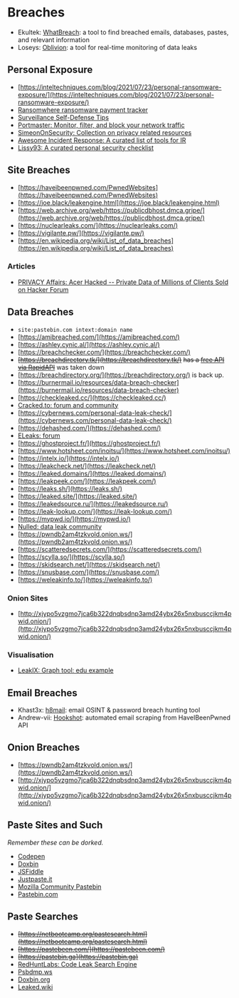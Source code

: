 # Breaches
* Ekultek: [WhatBreach](https://github.com/Ekultek/WhatBreach): a tool to find breached emails, databases, pastes, and relevant information
* Loseys: [Oblivion](https://github.com/loseys/Oblivion): a tool for real-time monitoring of data leaks
## Personal Exposure
* [https://inteltechniques.com/blog/2021/07/23/personal-ransomware-exposure/](https://inteltechniques.com/blog/2021/07/23/personal-ransomware-exposure/)
* [Ransomwhere ransomware payment tracker](https://ransomwhe.re/)
* [Surveillance Self-Defense Tips](https://ssd.eff.org/)
* [Portmaster: Monitor, filter, and block your network traffic](https://safing.io/portmaster/)
* [SimeonOnSecurity: Collection on privacy related resources](https://simeononsecurity.ch/recommendations/privacy/)
* [Awesome Incident Response: A curated list of tools for IR](https://github.com/meirwah/awesome-incident-response)
* [Lissy93: A curated personal security checklist](https://github.com/Lissy93/personal-security-checklist)
## Site Breaches
* [https://haveibeenpwned.com/PwnedWebsites](https://haveibeenpwned.com/PwnedWebsites)
* [https://joe.black/leakengine.html](https://joe.black/leakengine.html)
* [https://web.archive.org/web/https://publicdbhost.dmca.gripe/](https://web.archive.org/web/https://publicdbhost.dmca.gripe/)
* [https://nuclearleaks.com/](https://nuclearleaks.com/)
* [https://vigilante.pw/](https://vigilante.pw/)
* [https://en.wikipedia.org/wiki/List_of_data_breaches](https://en.wikipedia.org/wiki/List_of_data_breaches)
### Articles
* [PRIVACY Affairs: Acer Hacked -- Private Data of Millions of Clients Sold on Hacker Forum](https://www.privacyaffairs.com/acer-data-breach/)
## Data Breaches
* `site:pastebin.com intext:domain name`
* [https://amibreached.com/](https://amibreached.com/)
* [https://ashley.cynic.al/](https://ashley.cynic.al/)
* [https://breachchecker.com/](https://breachchecker.com/)
* ~~[https://breachdirectory.tk/](https://breachdirectory.tk/)~~ ~~has a [free API via RapidAPI](https://rapidapi.com/rohan-patra/api/breachdirectory)~~ was taken down
* [https://breachdirectory.org/](https://breachdirectory.org/) is back up.
* [https://burnermail.io/resources/data-breach-checker](https://burnermail.io/resources/data-breach-checker)
* [https://checkleaked.cc/](https://checkleaked.cc/)
* [Cracked.to: forum and community](https://cracked.to/)
* [https://cybernews.com/personal-data-leak-check/](https://cybernews.com/personal-data-leak-check/)
* [https://dehashed.com/](https://dehashed.com/)
* [ELeaks: forum](https://eleaks.to/)
* [https://ghostproject.fr/](https://ghostproject.fr/)
* [https://www.hotsheet.com/inoitsu/](https://www.hotsheet.com/inoitsu/)
* [https://intelx.io/](https://intelx.io/)
* [https://leakcheck.net/](https://leakcheck.net/)
* [https://leaked.domains/](https://leaked.domains/)
* [https://leakpeek.com/](https://leakpeek.com/)
* [https://leaks.sh/](https://leaks.sh/)
* [https://leaked.site/](https://leaked.site/)
* [https://leakedsource.ru/](https://leakedsource.ru/)
* [https://leak-lookup.com/](https://leak-lookup.com/)
* [https://mypwd.io/](https://mypwd.io/)
* [Nulled: data leak community](https://www.nulled.to/)
* [https://pwndb2am4tzkvold.onion.ws/](https://pwndb2am4tzkvold.onion.ws/)
* [https://scatteredsecrets.com/](https://scatteredsecrets.com/)
* [https://scylla.so/](https://scylla.so/)
* [https://skidsearch.net/](https://skidsearch.net/)
* [https://snusbase.com/](https://snusbase.com/)
* [https://weleakinfo.to/](https://weleakinfo.to/)
### Onion Sites
* [http://xjypo5vzgmo7jca6b322dnqbsdnp3amd24ybx26x5nxbusccjkm4pwid.onion/](http://xjypo5vzgmo7jca6b322dnqbsdnp3amd24ybx26x5nxbusccjkm4pwid.onion/)
### Visualisation
* [LeakIX: Graph tool: edu example](https://leakix.net/graph/c7f087d1-aad0-49d4-b93d-c7d019b295a8)
## Email Breaches
* Khast3x: [h8mail](https://github.com/khast3x/h8mail): email OSINT & password breach hunting tool
* Andrew-vii: [Hookshot](https://github.com/andrew-vii/hookshot/): automated email scraping from HaveIBeenPwned API
## Onion Breaches
* [https://pwndb2am4tzkvold.onion.ws/](https://pwndb2am4tzkvold.onion.ws/)
* [http://xjypo5vzgmo7jca6b322dnqbsdnp3amd24ybx26x5nxbusccjkm4pwid.onion/](http://xjypo5vzgmo7jca6b322dnqbsdnp3amd24ybx26x5nxbusccjkm4pwid.onion/)
## Paste Sites and Such
*Remember these can be dorked.*
* [Codepen](https://codepen.io/)
* [Doxbin](https://doxbin.com/)
* [JSFiddle](https://jsfiddle.net/)
* [Justpaste.it](https://justpaste.it/)
* [Mozilla Community Pastebin](https://paste.mozilla.org/)
* [Pastebin.com](https://pastebin.com/)
## Paste Searches
* ~~[https://netbootcamp.org/pastesearch.html](https://netbootcamp.org/pastesearch.html)~~
* ~~[https://pastebeen.com/](https://pastebeen.com/)~~
* ~~[https://pastebin.ga](https://pastebin.ga)~~
* [RedHuntLabs: Code Leak Search Engine](https://redhuntlabs.com/online-ide-search/)
* [Psbdmp.ws](https://psbdmp.ws/)
* [Doxbin.org](https://doxbin.org)
* [Leaked.wiki](https://leaked.wiki/home)
